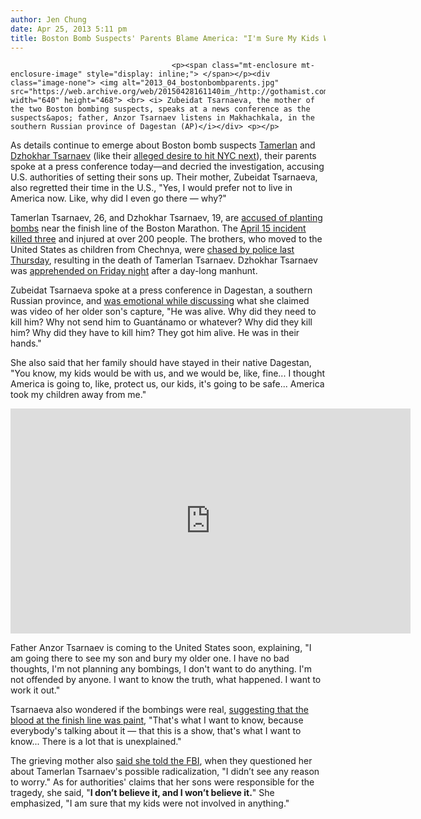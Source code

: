 ```yaml
---
author: Jen Chung
date: Apr 25, 2013 5:11 pm
title: Boston Bomb Suspects' Parents Blame America: "I'm Sure My Kids Were Not Involved"
---
```


	
										<p><span class="mt-enclosure mt-enclosure-image" style="display: inline;"> </span></p><div class="image-none"> <img alt="2013_04_bostonbombparents.jpg" src="https://web.archive.org/web/20150428161140im_/http://gothamist.com/attachments/jen/2013_04_bostonbombparents.jpg" width="640" height="468"> <br> <i> Zubeidat Tsarnaeva, the mother of the two Boston bombing suspects, speaks at a news conference as the suspects&apos; father, Anzor Tsarnaev listens in Makhachkala, in the southern Russian province of Dagestan (AP)</i></div> <p></p>

<p>As details continue to emerge about Boston bomb suspects <a href="https://web.archive.org/web/20150428161140/http://gothamist.com/2013/04/21/officials_believe_boston_bombers_li.php">Tamerlan</a> and <a href="https://web.archive.org/web/20150428161140/http://gothamist.com/2013/04/23/alleged_boston_bomber_blames_his_ji.php">Dzhokhar Tsarnaev</a> (like their <a href="https://web.archive.org/web/20150428161140/http://gothamist.com/2013/04/25/boston_bombers_had_aspirational_pla.php">alleged desire to hit NYC next</a>), their parents spoke at a press conference today&#x2014;and decried the investigation, accusing U.S. authorities of setting their sons up. Their mother, Zubeidat Tsarnaeva, also regretted their time in the U.S., &quot;Yes, I would prefer not to live in America now. Like, why did I even go there &#x2014; why?&quot;</p>

<p>Tamerlan Tsarnaev, 26, and Dzhokhar Tsarnaev, 19, are <a href="https://web.archive.org/web/20150428161140/http://gothamist.com/2013/04/20/fbi_investigated_bomb_suspect_tamer.php">accused of planting bombs</a> near the finish line of the Boston Marathon. The <a href="https://web.archive.org/web/20150428161140/http://gothamist.com/2013/04/15/explosion_at_finish_line_of_boston.php">April 15 incident killed three</a> and injured at over 200 people. The brothers, who moved to the United States as children from Chechnya, were <a href="https://web.archive.org/web/20150428161140/http://gothamist.com/2013/04/19/one_boston_bomb_suspect_is_dead_as.php">chased by police last Thursday</a>, resulting in the death of Tamerlan Tsarnaev. Dzhokhar Tsarnaev was <a href="https://web.archive.org/web/20150428161140/http://gothamist.com/2013/04/19/massachusetts_authorities_give_upda.php">apprehended on Friday night</a> after a day-long manhunt. </p>

<p>Zubeidat Tsarnaeva spoke at a press conference in Dagestan, a southern Russian province, and <a href="https://web.archive.org/web/20150428161140/http://www.nytimes.com/2013/04/26/world/europe/parents-say-boston-bombing-suspects-are-innocent.html?hp&amp;_r=0">was emotional while discussing</a> what she claimed was video of her older son&apos;s capture, &quot;He was alive. Why did they need to kill him? Why not send him to Guant&#xE1;namo or whatever? Why did they kill him? Why did they have to kill him? They got him alive. He was in their hands.&quot;</p>

<p>She also said that her family should have stayed in their native Dagestan, &quot;You know, my kids would be with us, and we would be, like, fine... I thought America is going to, like, protect us, our kids, it&apos;s going to be safe... America took my children away from me.&quot;</p>

<p><iframe width="640" height="360" src="https://web.archive.org/web/20150428161140if_/http://www.youtube.com/embed/NYUv6T93Kk0" frameborder="0" allowfullscreen></iframe></p>

<p>Father Anzor Tsarnaev is coming to the United States soon, explaining, &quot;I am going there to see my son and bury my older one. I have no bad thoughts, I&apos;m not planning any bombings, I don&apos;t want to do anything. I&apos;m not offended by anyone. I want to know the truth, what happened. I want to work it out.&quot;</p>

<p>Tsarnaeva also wondered if the bombings were real, <a href="https://web.archive.org/web/20150428161140/http://www.foxnews.com/us/2013/04/25/boston-marathon-bombing-suspects-father-says-will-return-to-us/">suggesting that the blood at the finish line was paint</a>, &quot;That&apos;s what I want to know, because everybody&apos;s talking about it &#x2014; that this is a show, that&apos;s what I want to know... There is a lot that is unexplained.&quot;</p>

<p>The grieving mother also <a href="https://web.archive.org/web/20150428161140/http://www.washingtonpost.com/world/boston-marathon-bombings-suspects-mother-speaks-out/2013/04/25/d9842f96-ada9-11e2-98ef-d1072ed3cc27_story.html?hpid=z2">said she told the FBI</a>, when they questioned her about Tamerlan Tsarnaev&apos;s possible radicalization, &quot;I didn&#x2019;t see any reason to worry.&quot; As for authorities&apos; claims that her sons were responsible for the tragedy, she said, &quot;<strong>I don&#x2019;t believe it, and I won&#x2019;t believe it.</strong>&quot; She emphasized, &quot;I am sure that my kids were not involved in anything.&quot;</p>					
										
									
				
